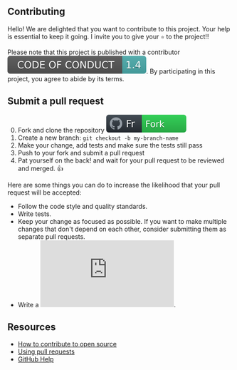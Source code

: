 ## Contributing

Hello! We are delighted that you want to contribute to this project. Your help is essential to keep it going. I invite you to give your `⭐` to the project!!

Please note that this project is published with a contributor [![Code of Conduct](css/images/codeOfConduct.svg)](https://github.com/Todointerconectado/basicojavascript/blob/main/CODE_OF_CONDUCT.md). By participating in this project, you agree to abide by its terms.

## Submit a pull request

0. Fork and clone the repository [![fork](css/images/badgeFork.svg)](https://github.com/Todointerconectado/basicojavascript/fork)
0. Create a new branch: `git checkout -b my-branch-name`
0. Make your change, add tests and make sure the tests still pass
0. Push to your fork and submit a pull request
0. Pat yourself on the back! and wait for your pull request to be reviewed and merged. 👍

Here are some things you can do to increase the likelihood that your pull request will be accepted:

- Follow the code style and quality standards.
- Write tests.
- Keep your change as focused as possible. If you want to make multiple changes that don't depend on each other, consider submitting them as separate pull requests.
- Write a ![nice commit message](http://tbaggery.com/2008/04/19/a-note-about-git-commit-messages.html).

## Resources

- [How to contribute to open source](https://opensource.guide/how-to-contribute/)
- [Using pull requests](https://help.github.com/articles/about-pull-requests/)
- [GitHub Help](https://help.github.com)
